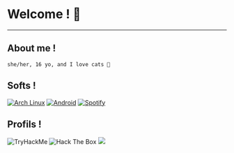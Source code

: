 # Welcome ! 💜
---
## About me !
```
she/her, 16 yo, and I love cats 💖
```
## Softs !

[![Arch Linux](https://img.shields.io/badge/Arch_Linux-1793D1?style=flat-square&logo=arch-linux&logoColor=black)]()
[![Android](https://img.shields.io/badge/Android-3DDC84?style=flat-square&logo=android&logoColor=black)]()
[![Spotify](https://img.shields.io/badge/Spotify-1ED760?&style=flat-square&logo=spotify&logoColor=black)](https://open.spotify.com/user/icara___234?si=gm4fZt8OSKuW0fO8tbeTCQ&utm_source=copy-link)

## Profils !

<img src="https://tryhackme-badges.s3.amazonaws.com/n3k0girl.png" alt="TryHackMe">

<img src="http://www.hackthebox.eu/badge/image/530691" alt="Hack The Box">

<img src="https://discord.c99.nl/widget/theme-3/210620200234647552.png">
